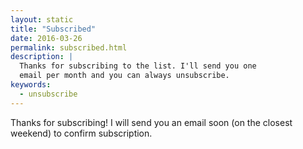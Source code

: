```yaml
---
layout: static
title: "Subscribed"
date: 2016-03-26
permalink: subscribed.html
description: |
  Thanks for subscribing to the list. I'll send you one
  email per month and you can always unsubscribe.
keywords:
  - unsubscribe
---
```


Thanks for subscribing! I will send you an email soon (on the closest
weekend) to confirm subscription.

